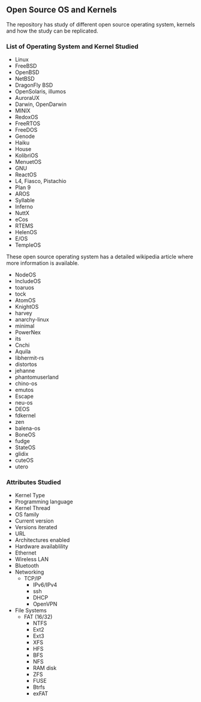 ## Open Source OS and Kernels

The repository has study of different open source operating system, kernels and how the study
can be replicated.


### List of Operating System and Kernel Studied

- Linux
- FreeBSD
- OpenBSD
- NetBSD
- DragonFly BSD
- OpenSolaris, illumos
- AuroraUX
- Darwin, OpenDarwin
- MINIX
- RedoxOS
- FreeRTOS
- FreeDOS
- Genode
- Haiku
- House
- KolibriOS
- MenuetOS
- GNU
- ReactOS
- L4, Fiasco, Pistachio
- Plan 9
- AROS
- Syllable
- Inferno
- NuttX
- eCos
- RTEMS
- HelenOS
- E/OS
- TempleOS

These open source operating system has a detailed wikipedia article where more information
is available.


- NodeOS
- IncludeOS
- toaruos
- tock
- AtomOS
- KnightOS
- harvey
- anarchy-linux
- minimal
- PowerNex
- its
- Cnchi
- Aquila
- libhermit-rs
- distortos
- jehanne
- phantomuserland
- chino-os
- emutos
- Escape
- neu-os
- DEOS
- fdkernel
- zen
- balena-os
- BoneOS
- fudge
- StateOS
- glidix
- cuteOS
- utero


### Attributes Studied

- Kernel Type
- Programming language
- Kernel Thread
- OS family
- Current version
- Versions iterated
- URL
- Architectures enabled
- Hardware availablility
- Ethernet
- Wireless LAN
- Bluetooth
- Networking
  - TCP/IP
	- IPv6/IPv4
	- ssh
	- DHCP
	- OpenVPN
- File Systems
  - FAT (16/32)
	- NTFS
	- Ext2
	- Ext3
	- XFS
	- HFS
	- BFS
	- NFS
	- RAM disk
	- ZFS
	- FUSE
	- Btrfs
	- exFAT
